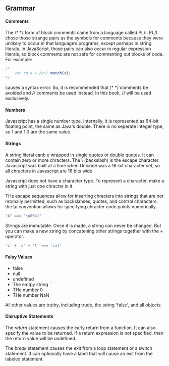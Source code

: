 ## Grammar

#### Comments
The /* */ form of block comments came from a language called PL/I. PL/I chose those strange pairs as the symbols for comments because they were unlikely to occur in that language’s programs, except perhaps in string literals. In JavaScript, those pairs can also occur in regular expression literals, so block comments are not safe for commenting out blocks of code. For example:
```javascript
/*
    var rm_a = /a*/.match(s);
*/
```
causes a syntax error. So, it is recommended that /* */ comments be avoided and //
comments be used instead. In this book, // will be used exclusively.

#### Numbers
Javascript has a single number type. Internally, it is represented as 64-bit floating point, the same as Java's double. There is no seperate integer type, so 1 and 1.0 are the same value.

#### Strings
A string literal canb e wrapped in single quotes or double quotes. It can contain zero or more chracters. The \ (backslash) is the escape character. Javascript was built at a time when Unicode was a 16-bit character set, so all chracters in Javascript are 16 bits wide.

Javascript does not have a character type. To represent a character, make a string with just one chracter in it.

THe escape sequences allow for inserting chracters into strings that are not nromally permitted, such as backslahses, quotes, and control characters. the \u convention allows for specifying chracter code points numerically.
```javascript
"A" === "\u0041"
```

Strings are immutable. Once it is made, a string can never be changed. But you can make a new string by concatening other strings together with the + operator.
```javascript
'c' + 'a' + 't' === 'cat'
```

#### Falsy Values
* false
* null
* undefined
* The emtpy string ``
* THe number 0
* THe number NaN

All other values are truthy, including trude, the string 'false', and all objects.

#### Disruptive Statements
The *return* statement causes the early return from a function. It can also specify the value to be returned. If a return expression is not specified, then the return value will be undefined.

The *break* statement causes the exit from a loop statement or a switch statement. It can optionally have a label that will cause an exit from the labeled statement.



